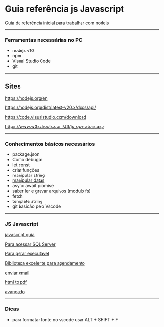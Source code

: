 # Guia referência js Javascript
Guia de referência inicial para trabalhar com nodejs


---
### Ferramentas necessárias no PC
* nodejs v16
* npm
* Visual Studio Code
* git

---
## Sites
https://nodejs.org/en

https://nodejs.org/dist/latest-v20.x/docs/api/

https://code.visualstudio.com/download

https://www.w3schools.com/JS/js_operators.asp

---
### Conhecimentos básicos necessários
* package.json
* Como debugar
* let const
* criar funções
* manipular string
*  <a href="https://github.com/GeeksB15/guia-referencia-js/blob/main/datas.md">manipular datas</a>
* async await promise
* saber ler e gravar arquivos (modulo fs)
* fetch
* template string
* git basicão pelo Vscode
---
### JS Javascript
<a href="https://github.com/GeeksB15/guia-referencia-js/blob/main/js.md">javascript guia</a>

<a href="https://github.com/GeeksB15/guia-referencia-js/blob/main/mssql.md">Para acessar SQL Server</a>

<a href="https://github.com/GeeksB15/guia-referencia-js/blob/main/pkg.md">Para gerar executável</a>

<a href="https://www.npmjs.com/package/node-cron">Biblioteca excelente para agendamento</a>

<a href="https://github.com/GeeksB15/guia-referencia-js/blob/main/email.md">enviar email</a>

<a href="https://github.com/GeeksB15/guia-referencia-js/blob/main/pupperteer.md">html to pdf</a>

<a href="https://github.com/GeeksB15/guia-referencia-js/blob/main/avancado">avancado</a>

---
### Dicas
* para formatar fonte no vscode usar ALT + SHIFT + F





